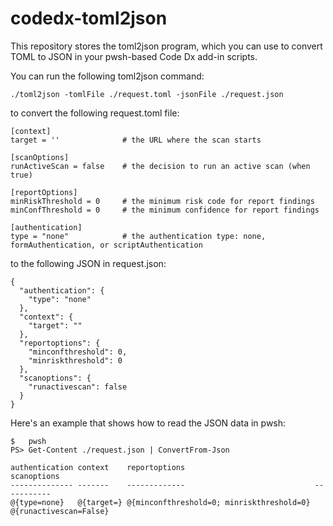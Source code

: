 # codedx-toml2json

This repository stores the toml2json program, which you can use to convert TOML to JSON in your pwsh-based Code Dx add-in scripts.

You can run the following toml2json command:

```
./toml2json -tomlFile ./request.toml -jsonFile ./request.json
```

to convert the following request.toml file:

```
[context]
target = ''              # the URL where the scan starts

[scanOptions]
runActiveScan = false    # the decision to run an active scan (when true)

[reportOptions]
minRiskThreshold = 0     # the minimum risk code for report findings
minConfThreshold = 0     # the minimum confidence for report findings

[authentication]
type = "none"            # the authentication type: none, formAuthentication, or scriptAuthentication
```

to the following JSON in request.json:

```
{
  "authentication": {
    "type": "none"
  },
  "context": {
    "target": ""
  },
  "reportoptions": {
    "minconfthreshold": 0,
    "minriskthreshold": 0
  },
  "scanoptions": {
    "runactivescan": false
  }
}
```

Here's an example that shows how to read the JSON data in pwsh:

```
$   pwsh
PS> Get-Content ./request.json | ConvertFrom-Json

authentication context    reportoptions                             scanoptions
-------------- -------    -------------                             -----------
@{type=none}   @{target=} @{minconfthreshold=0; minriskthreshold=0} @{runactivescan=False}
```
